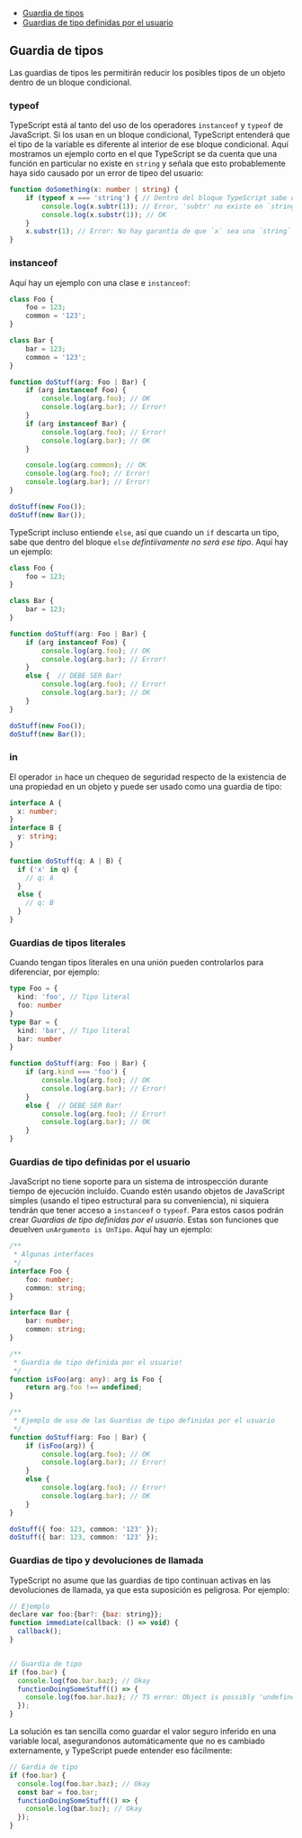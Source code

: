 * [Guardia de tipos](#type-guard)
* [Guardias de tipo definidas por el usuario](#user-defined-type-guards)

## Guardia de tipos
Las guardias de tipos les permitirán reducir los posibles tipos de un objeto dentro de un bloque condicional.

### typeof

TypeScript está al tanto del uso de los operadores `instanceof` y `typeof` de JavaScript. Si los usan en un bloque condicional, TypeScript entenderá que el tipo de la variable es diferente al interior de ese bloque condicional. Aquí mostramos un ejemplo corto en el que TypeScript se da cuenta que una función en particular no existe en `string` y señala que esto probablemente haya sido causado por un error de tipeo del usuario:

```ts
function doSomething(x: number | string) {
    if (typeof x === 'string') { // Dentro del bloque TypeScript sabe que `x` debe ser una string
        console.log(x.subtr(1)); // Error, 'subtr' no existe en `string`
        console.log(x.substr(1)); // OK
    }
    x.substr(1); // Error: No hay garantía de que `x` sea una `string`
}
```

### instanceof

Aquí hay un ejemplo con una clase e `instanceof`:

```ts
class Foo {
    foo = 123;
    common = '123';
}

class Bar {
    bar = 123;
    common = '123';
}

function doStuff(arg: Foo | Bar) {
    if (arg instanceof Foo) {
        console.log(arg.foo); // OK
        console.log(arg.bar); // Error!
    }
    if (arg instanceof Bar) {
        console.log(arg.foo); // Error!
        console.log(arg.bar); // OK
    }

    console.log(arg.common); // OK
    console.log(arg.foo); // Error!
    console.log(arg.bar); // Error!
}

doStuff(new Foo());
doStuff(new Bar());
```

TypeScript incluso entiende `else`, así que cuando un `if` descarta un tipo, sabe que dentro del bloque `else` *defintiivamente no será ese tipo*. Aquí hay un ejemplo:

```ts
class Foo {
    foo = 123;
}

class Bar {
    bar = 123;
}

function doStuff(arg: Foo | Bar) {
    if (arg instanceof Foo) {
        console.log(arg.foo); // OK
        console.log(arg.bar); // Error!
    }
    else {  // DEBE SER Bar!
        console.log(arg.foo); // Error!
        console.log(arg.bar); // OK
    }
}

doStuff(new Foo());
doStuff(new Bar());
```

### in 

El operador `in` hace un chequeo de seguridad respecto de la existencia de una propiedad en un objeto y puede ser usado como una guardia de tipo:

```ts
interface A {
  x: number;
}
interface B {
  y: string;
}

function doStuff(q: A | B) {
  if ('x' in q) {
    // q: A
  }
  else {
    // q: B
  }
}
```

### Guardias de tipos literales

Cuando tengan tipos literales en una unión pueden controlarlos para diferenciar, por ejemplo:

```ts
type Foo = {
  kind: 'foo', // Tipo literal 
  foo: number
}
type Bar = {
  kind: 'bar', // Tipo literal 
  bar: number
}

function doStuff(arg: Foo | Bar) {
    if (arg.kind === 'foo') {
        console.log(arg.foo); // OK
        console.log(arg.bar); // Error!
    }
    else {  // DEBE SER Bar!
        console.log(arg.foo); // Error!
        console.log(arg.bar); // OK
    }
}
```

### Guardias de tipo definidas por el usuario
JavaScript no tiene soporte para un sistema de introspección durante tiempo de ejecución incluído. Cuando estén usando objetos de JavaScript simples (usando el tipeo estructural para su conveniencia), ni siquiera tendrán que tener acceso a `instanceof` o `typeof`. Para estos casos podrán crear *Guardias de tipo definidas por el usuario*. Estas son funciones que deuelven `unArgumento is UnTipo`. Aquí hay un ejemplo:

```ts
/**
 * Algunas interfaces
 */
interface Foo {
    foo: number;
    common: string;
}

interface Bar {
    bar: number;
    common: string;
}

/**
 * Guardia de tipo definida por el usuario!
 */
function isFoo(arg: any): arg is Foo {
    return arg.foo !== undefined;
}

/**
 * Ejemplo de uso de las Guardias de tipo definidas por el usuario
 */
function doStuff(arg: Foo | Bar) {
    if (isFoo(arg)) {
        console.log(arg.foo); // OK
        console.log(arg.bar); // Error!
    }
    else {
        console.log(arg.foo); // Error!
        console.log(arg.bar); // OK
    }
}

doStuff({ foo: 123, common: '123' });
doStuff({ bar: 123, common: '123' });
```

### Guardias de tipo y devoluciones de llamada

TypeScript no asume que las guardias de tipo continuan activas en las devoluciones de llamada, ya que esta suposición es peligrosa. Por ejemplo:

```js
// Ejemplo
declare var foo:{bar?: {baz: string}};
function immediate(callback: () => void) {
  callback();
}


// Guardia de tipo
if (foo.bar) {
  console.log(foo.bar.baz); // Okay
  functionDoingSomeStuff(() => {
    console.log(foo.bar.baz); // TS error: Object is possibly 'undefined'"
  });
}
```

La solución es tan sencilla como guardar el valor seguro inferido en una variable local, asegurandonos automáticamente que no es cambiado externamente, y TypeScript puede entender eso fácilmente:

```js
// Gardia de tipo
if (foo.bar) {
  console.log(foo.bar.baz); // Okay
  const bar = foo.bar;
  functionDoingSomeStuff(() => {
    console.log(bar.baz); // Okay
  });
}
```
